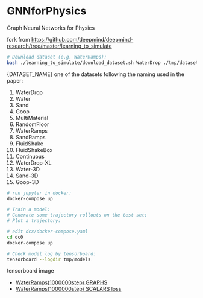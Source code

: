 # GNNforPhysics
Graph Neural Networks for Physics

fork from https://github.com/deepmind/deepmind-research/tree/master/learning_to_simulate

``` bash
# Download dataset (e.g. WaterRamps):
bash ./learning_to_simulate/download_dataset.sh WaterDrop ./tmp/datasets
```

{DATASET_NAME} one of the datasets following the naming used in the paper:
1. WaterDrop
1. Water
1. Sand
1. Goop
1. MultiMaterial
1. RandomFloor
1. WaterRamps
1. SandRamps
1. FluidShake
1. FluidShakeBox
1. Continuous
1. WaterDrop-XL
1. Water-3D
1. Sand-3D
1. Goop-3D

``` bash
# run jupyter in docker:
docker-compose up
```

``` bash
# Train a model:
# Generate some trajectory rollouts on the test set:
# Plot a trajectory:

# edit dcx/docker-compose.yaml
cd dc0
docker-compose up
```

``` bash
# Check model log by tensorboard:
tensorboard --logdir tmp/models
```

tensorboard image
- [WaterRamps(1000000step) GRAPHS](image/WaterRamps_1000000.png)
- [WaterRamps(1000000step) SCALARS loss](image/WaterRamps_1000000_loss.svg)
